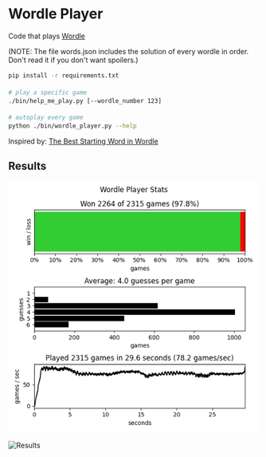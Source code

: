 # Wordle Player

Code that plays [Wordle](https://www.powerlanguage.co.uk/wordle/)

(NOTE: The file words.json includes the solution of every wordle in order. Don't read it if you don't want spoilers.)

```sh
pip install -r requirements.txt

# play a specific game
./bin/help_me_play.py [--wordle_number 123]

# autoplay every game
python ./bin/wordle_player.py --help
```

Inspired by: [The Best Starting Word in Wordle](https://bert.org/2021/11/24/the-best-starting-word-in-wordle/)

## Results

![Stats](./output/wordle_stats.png)

![Results](./output/wordle_grids.png)
